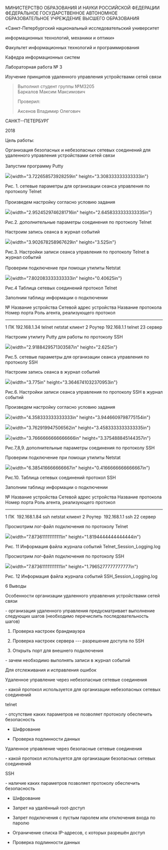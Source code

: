 МИНИСТЕРСТВО ОБРАЗОВАНИЯ И НАУКИ РОССИЙСКОЙ ФЕДЕРАЦИИ\
ФЕДЕРАЛЬНОЕ ГОСУДАРСТВЕННОЕ АВТОНОМНОЕ ОБРАЗОВАТЕЛЬНОЕ УЧРЕЖДЕНИЕ
ВЫСШЕГО ОБРАЗОВАНИЯ

«Санкт-Петербургский национальный исследовательский университет

информационных технологий, механики и оптики»

Факультет информационных технологий и программирования

Кафедра информационных систем

Лабораторная работа № 3

Изучение принципов удаленного управления устройствами сетей связи

> Выполнил студент группы №M3205\
> Баркалов Максим Максимович
>
> Проверил:
>
> Аксенов Владимир Олегович

САНКТ--ПЕТЕРБУРГ

2018

Цель работы:

Организация безопасных и небезопасных сетевых соединений для удаленного
управления устройствами сетей связи\
\
Запустим программу Putty

![](./lab-3//media/image1.png){width="3.722658573928259in"
height="3.308333333333333in"}

Рис. 1. сетевые параметры для организации сеанса управления по протоколу
Telnet\
\
Произведем настройку согласно условию задания

![](./lab-3//media/image2.png){width="2.9524529746281716in"
height="2.6458333333333335in"}

Рис.2. дополнительные параметры соединения по протоколу Telnet

Настроим запись сеанса в журнал событий

![](./lab-3//media/image3.png){width="3.902678258967629in"
height="3.525in"}

Рис.3. Настройки записи сеанса управления по протоколу Telnet в журнал
событий\
\
Проверим подключение при помощи утилиты Netstat

![](./lab-3//media/image4.png){width="7.802083333333333in"
height="0.40625in"}

Рис.4 Таблица сетевых соединений протокол Telnet

Заполним таблицу информации о подключении

  №   Название устройства   Сетевой адрес устройства   Название протокола   Номер порта   Роль агента, реализующего протокол
  --- --------------------- -------------------------- -------------------- ------------- ------------------------------------
  1   ПК                    192.168.1.34               telnet               netstat       клиент
  2   Роутер                192.168.1.1                telnet               23            сервер

Настроим утилиту Putty для работы по протоколу SSH

![](./lab-3//media/image5.png){width="2.9188429571303587in"
height="2.625in"}

Рис.5. сетевые параметры для организации сеанса управления по протоколу
SSH

Настроим запись сеанса в журнал событий

![](./lab-3//media/image6.png){width="3.775in"
height="3.3646741032370953in"}

Рис.6. Настройки записи сеанса управления по протоколу SSH в журнал
событий

Произведем настройку согласно условию задания

![](./lab-3//media/image7.png){width="4.358333333333333in"
height="3.9446609798775154in"}

![](./lab-3//media/image8.png){width="3.762919947506562in"
height="3.4583333333333335in"}

![](./lab-3//media/image9.png){width="3.7666666666666666in"
height="3.375488845144357in"}

Рис.7,8,9. дополнительные параметры соединения по протоколу SSH

Проверим подключение при помощи утилиты Netstat

![](./lab-3//media/image10.png){width="6.385416666666667in"
height="0.4166666666666667in"}

Рис.10. Таблица сетевых соединений протокол SSH

Заполним таблицу информации о подключении

  №   Название устройства   Сетевой адрес устройства   Название протокола   Номер порта   Роль агента, реализующего протокол
  --- --------------------- -------------------------- -------------------- ------------- ------------------------------------
  1   ПК                     192.168.1.84              ssh                  netstat       клиент
  2   Роутер                 192.168.1.1               ssh                  22            сервер

Просмотрим лог-файл подключения по протоколу Telnet

![](./lab-3//media/image11.png){width="7.873611111111111in"
height="1.8194444444444444in"}

Рис. 11 Информация файла журнала событий Telnet\_Session\_Logging.log

Просмотрим лог-файл подключения по протоколу SSH

![](./lab-3//media/image12.png){width="7.873611111111111in"
height="1.7965277777777777in"}

Рис. 12 Информация файла журнала событий SSH\_Session\_Logging.log

6 Выводы

Особенности организации удаленного управления устройствами сетей связи

\- организация удаленного управления предусматривает выполнение
следующих шагов (необходимо перечислить последовательность шагов)

1.  Проверка настроек брандмауэра

2.  Проверка настроек сервера --- разрешение доступа по SSH

3.  Открыть порт для внешнего подключения

\- зачем необходимо выполнять записи в журнал событий

Для отслеживания и исправления ошибок

Удаленное управление через небезопасные сетевые соединения

\- какой протокол используется для организации небезопасных сетевых
соединений

telnet

\- отсутствие каких параметров не позволяет протоколу обеспечить
безопасноcть

-   Шифрование

-   Проверка подлинности данных

Удаленное управление через безопасные сетевые соединения

\- какой протокол используется для организации безопасных сетевых
соединений

SSH

\- наличие каких параметров позволяет протоколу обеспечить безопасность

-   Шифрование

-   Запрет на удалённый root-доступ

-   Запрет подключения с пустым паролем или отключения входа по паролю

-   Ограничение списка IP-адресов, с которых разрешён доступ

-   Проверка подлинности данных
